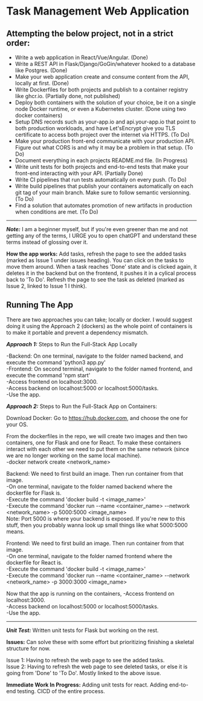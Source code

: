 # Task Management Web Application

## Attempting the below project, not in a strict order:

- Write a web application in React/Vue/Angular. (Done)
- Write a REST API in Flask/Django/GoGin/whatever hooked to a database like Postgres. (Done)
- Make your web application create and consume content from the API, locally at first. (Done)
- Write Dockerfiles for both projects and publish to a container registry like ghcr.io. (Partially done, not published)
- Deploy both containers with the solution of your choice, be it on a single node Docker runtime, or even a Kubernetes cluster. (Done using two docker containers)
- Setup DNS records such as your-app.io and api.your-app.io that point to both production workloads, and have Let'sEncrypt give you TLS certificate to access both project over the internet via HTTPS. (To Do)
- Make your production front-end communicate with your production API. Figure out what CORS is and why it may be a problem in that setup. (To Do)
- Document everything in each projects README.md file. (In Progress)
- Write unit tests for both projects and end-to-end tests that make your front-end interacting with your API. (Partially Done)
- Write CI pipelines that run tests automatically on every push. (To Do)
- Write build pipelines that publish your containers automatically on each git tag of your main branch. Make sure to follow semantic versionning. (To Do)
- Find a solution that automates promotion of new artifacts in production when conditions are met. (To Do)
___

***Note:*** I am a beginner myself, but if you're even greener than me and not getting any of the terms, I URGE you to open chatGPT and understand these terms instead of glossing over it.

**How the app works:** Add tasks, refresh the page to see the added tasks (marked as Issue 1 under issues heading). You can click on the tasks to move them around. When a task reaches 'Done' state and is clicked again, it deletes it in the backend but on the frontend, it pushes it in a cylical process back to 'To Do'. Refresh the page to see the task as deleted (marked as Issue 2, linked to Issue 1 I think).

## Running The App
There are two approaches you can take; locally or docker. I would suggest doing it using the Approach 2 (dockers) as the whole point of containers is to make it portable and prevent a dependency mismatch. 

***Approach 1:*** Steps to Run the Full-Stack App Locally

-Backend: On one terminal, navigate to the folder named backend, and execute the command 'python3 app.py'  
-Frontend: On second terminal, navigate to the folder named frontend, and execute the command 'npm start'  
-Access frontend on localhost:3000.  
-Access backend on localhost:5000 or localhost:5000/tasks.  
-Use the app.  

***Approach 2:*** Steps to Run the Full-Stack App on Containers:

Download Docker: Go to https://hub.docker.com, and choose the one for your OS.

From the dockerfiles in the repo, we will create two images and then two containers, one for Flask and one for React. To make these containers interact with each other we need to put them on the same network (since we are no longer working on the same local machine).  
-docker network create <network_name>

Backend: We need to first build an image. Then run container from that image.  
-On one terminal, navigate to the folder named backend where the dockerfile for Flask is.  
-Execute the command 'docker build -t <image_name>'  
-Execute the command 'docker run --name <container_name> --network <network_name> -p 5000:5000 <image_name>  
Note: Port 5000 is where your backend is exposed. If you're new to this stuff, then you probably wanna look up small things like what 5000:5000 means.


Frontend: We need to first build an image. Then run container from that image.  
-On one terminal, navigate to the folder named frontend where the dockerfile for React is.  
-Execute the command 'docker build -t <image_name>'  
-Execute the command 'docker run --name <container_name> --network <network_name> -p 3000:3000 <image_name>

Now that the app is running on the containers,
-Access frontend on localhost:3000.  
-Access backend on localhost:5000 or localhost:5000/tasks.  
-Use the app.
___

***Unit Test:***
Written unit tests for Flask but working on the rest.

**Issues:** Can solve these with some effort but prioritizing finishing a skeletal structure for now.

Issue 1: Having to refresh the web page to see the added tasks.  
Issue 2: Having to refresh the web page to see deleted tasks, or else it is going from 'Done' to 'To Do'. Mostly linked to the above issue.

**Immediate Work In Progress:**
Adding unit tests for react. Adding end-to-end testing. CICD of the entire process.


